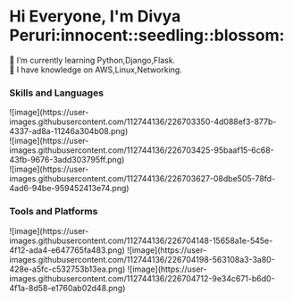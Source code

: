 <html>
  <body>
    <h1>Hi Everyone, I'm Divya Peruri:innocent::seedling::blossom:
    </h1>
  </body>
</html>

🌱 I’m currently learning Python,Django,Flask.<br>
🔭 I have knowledge on AWS,Linux,Networking.<br>
<h>
  <h3>Skills and Languages</h3>
  ![image](https://user-images.githubusercontent.com/112744136/226703350-4d088ef3-877b-4337-ad8a-11246a304b08.png)<br>
  ![image](https://user-images.githubusercontent.com/112744136/226703425-95baaf15-6c68-43fb-9676-3add303795ff.png)<br>
  ![image](https://user-images.githubusercontent.com/112744136/226703627-08dbe505-78fd-4ad6-94be-959452413e74.png)<br>
  <h3>Tools and Platforms</h3>
  ![image](https://user-images.githubusercontent.com/112744136/226704148-15658a1e-545e-4f12-ada4-e647765fa483.png)
  ![image](https://user-images.githubusercontent.com/112744136/226704198-563108a3-3a80-428e-a5fc-c532753b13ea.png)
  ![image](https://user-images.githubusercontent.com/112744136/226704712-9e34c671-b6d0-4f1a-8d58-e1760ab02d48.png)


